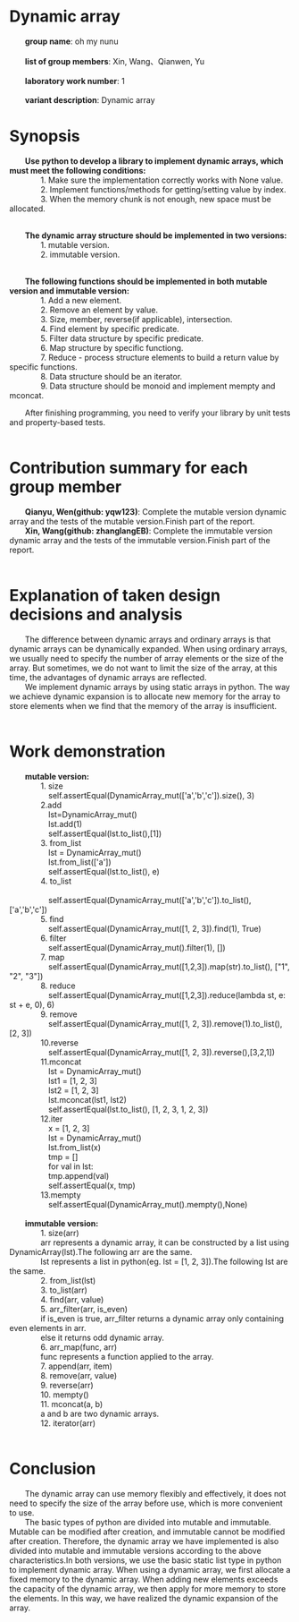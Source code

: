 # Dynamic array
   &emsp;&emsp;**group name**: oh my nunu <br/>    
   &emsp;&emsp;**list of group members**: Xin, Wang、Qianwen, Yu <br/>    
   &emsp;&emsp;**laboratory work number**: 1 <br/>  
   &emsp;&emsp;**variant description**: Dynamic array <br/>  
# Synopsis
   &emsp;&emsp;**Use python to develop a library to implement dynamic arrays, which must meet the following conditions:**<br/> 
    &emsp;&emsp;&emsp;&emsp;1. Make sure the implementation correctly works with None value.<br/> 
    &emsp;&emsp;&emsp;&emsp;2. Implement functions/methods for getting/setting value by index.<br/> 
    &emsp;&emsp;&emsp;&emsp;3. When the memory chunk is not enough, new space must be allocated.<br/> <br/> 
  
   &emsp;&emsp;**The dynamic array structure should be implemented in two versions:**<br/> 
    &emsp;&emsp;&emsp;&emsp;1. mutable version.<br/> 
    &emsp;&emsp;&emsp;&emsp;2. immutable version.<br/> <br/> 
  
   &emsp;&emsp;**The following functions should be implemented in both mutable version and immutable version:**<br/> 
    &emsp;&emsp;&emsp;&emsp;1. Add a new element.<br/> 
    &emsp;&emsp;&emsp;&emsp;2. Remove an element by value.<br/> 
    &emsp;&emsp;&emsp;&emsp;3. Size, member, reverse(if applicable), intersection.<br/> 
    &emsp;&emsp;&emsp;&emsp;4. Find element by specific predicate.<br/> 
    &emsp;&emsp;&emsp;&emsp;5. Filter data structure by specific predicate.<br/> 
    &emsp;&emsp;&emsp;&emsp;6. Map structure by specific functiong.<br/> 
    &emsp;&emsp;&emsp;&emsp;7. Reduce - process structure elements to build a return value by specific functions.<br/> 
    &emsp;&emsp;&emsp;&emsp;8. Data structure should be an iterator.<br/> 
    &emsp;&emsp;&emsp;&emsp;9. Data structure should be monoid and implement mempty and mconcat.<br/> 
  
  &emsp;&emsp;After finishing programming, you need to verify your library by unit tests and property-based tests.<br/> <br/> 
  
# Contribution summary for each group member
   &emsp;&emsp;**Qianyu, Wen(github: yqw123)**: Complete the mutable version dynamic array and the tests of the mutable version.Finish part of the report.<br/> 
   &emsp;&emsp;**Xin, Wang(github: zhanglangEB)**: Complete the immutable version dynamic array and the tests of the immutable version.Finish part of the report.<br/> <br/> 

# Explanation of taken design decisions and analysis
   &emsp;&emsp;The difference between dynamic arrays and ordinary arrays is that dynamic arrays can be dynamically expanded. When using ordinary arrays, we usually need to specify the number of array elements or the size of the array. But sometimes, we do not want to limit the size of the array, at this time, the advantages of dynamic arrays are reflected.<br/> 
   &emsp;&emsp;We implement dynamic arrays by using static arrays in python. The way we achieve dynamic expansion is to allocate new memory for the array to store elements when we find that the memory of the array is insufficient.<br/> <br/> 

# Work demonstration
   &emsp;&emsp;**mutable version:**<br/> 
   &emsp;&emsp;&emsp;&emsp;1. size  
   &emsp;&emsp;&emsp;&emsp;&emsp;self.assertEqual(DynamicArray_mut(['a','b','c']).size(), 3)<br/> 
   &emsp;&emsp;&emsp;&emsp;2.add<br/>
   &emsp;&emsp;&emsp;&emsp;&emsp;lst=DynamicArray_mut()<br/> 
   &emsp;&emsp;&emsp;&emsp;&emsp;lst.add(1)<br/> 
   &emsp;&emsp;&emsp;&emsp;&emsp;self.assertEqual(lst.to_list(),[1])<br/> 
   &emsp;&emsp;&emsp;&emsp;3. from_list<br/> 
	&emsp;&emsp;&emsp;&emsp;&emsp;lst = DynamicArray_mut()<br/>
   &emsp;&emsp;&emsp;&emsp;&emsp;lst.from_list(['a'])<br/>
   &emsp;&emsp;&emsp;&emsp;&emsp;self.assertEqual(lst.to_list(), e)<br/>
   &emsp;&emsp;&emsp;&emsp;4. to_list<br/> 	
   &emsp;&emsp;&emsp;&emsp;&emsp;self.assertEqual(DynamicArray_mut(['a','b','c']).to_list(), ['a','b','c'])<br/>
   &emsp;&emsp;&emsp;&emsp;5. find<br/> 
	&emsp;&emsp;&emsp;&emsp;&emsp;self.assertEqual(DynamicArray_mut([1, 2, 3]).find(1), True)<br/>
   &emsp;&emsp;&emsp;&emsp;6. filter<br/>
   &emsp;&emsp;&emsp;&emsp;&emsp;self.assertEqual(DynamicArray_mut().filter(1), [])<br/>
   &emsp;&emsp;&emsp;&emsp;7. map<br/>
   &emsp;&emsp;&emsp;&emsp;&emsp;self.assertEqual(DynamicArray_mut([1,2,3]).map(str).to_list(), ["1", "2", "3"])<br/>
   &emsp;&emsp;&emsp;&emsp;8. reduce<br/>
   &emsp;&emsp;&emsp;&emsp;&emsp;self.assertEqual(DynamicArray_mut([1,2,3]).reduce(lambda st, e: st + e, 0), 6)<br/>
   &emsp;&emsp;&emsp;&emsp;9. remove<br/>
   &emsp;&emsp;&emsp;&emsp;&emsp;self.assertEqual(DynamicArray_mut([1, 2, 3]).remove(1).to_list(), [2, 3])<br/>
   &emsp;&emsp;&emsp;&emsp;10.reverse<br/>
   &emsp;&emsp;&emsp;&emsp;&emsp;self.assertEqual(DynamicArray_mut([1, 2, 3]).reverse(),[3,2,1])<br/>
   &emsp;&emsp;&emsp;&emsp;11.mconcat<br/>
   &emsp;&emsp;&emsp;&emsp;&emsp;lst = DynamicArray_mut()<br/>
   &emsp;&emsp;&emsp;&emsp;&emsp;lst1 = [1, 2, 3]<br/>
   &emsp;&emsp;&emsp;&emsp;&emsp;lst2 = [1, 2, 3]<br/>
   &emsp;&emsp;&emsp;&emsp;&emsp;lst.mconcat(lst1, lst2)<br/>
   &emsp;&emsp;&emsp;&emsp;&emsp;self.assertEqual(lst.to_list(), [1, 2, 3, 1, 2, 3])<br/>
   &emsp;&emsp;&emsp;&emsp;12.iter<br/>
   &emsp;&emsp;&emsp;&emsp;&emsp;x = [1, 2, 3]<br/>
   &emsp;&emsp;&emsp;&emsp;&emsp;lst = DynamicArray_mut()<br/>
   &emsp;&emsp;&emsp;&emsp;&emsp;lst.from_list(x)<br/>
   &emsp;&emsp;&emsp;&emsp;&emsp;tmp = []<br/>
   &emsp;&emsp;&emsp;&emsp;&emsp;for val in lst:<br/>
   &emsp;&emsp;&emsp;&emsp;&emsp;tmp.append(val) <br/> 
   &emsp;&emsp;&emsp;&emsp;&emsp;self.assertEqual(x, tmp)<br/>
   &emsp;&emsp;&emsp;&emsp;13.mempty<br/>
   &emsp;&emsp;&emsp;&emsp;&emsp;self.assertEqual(DynamicArray_mut().mempty(),None)<br/>
   <br/>
   &emsp;&emsp;**immutable version:**<br/> 
   &emsp;&emsp;&emsp;&emsp;1. size(arr)<br/> 
   &emsp;&emsp;&emsp;&emsp;arr represents a dynamic array, it can be constructed by a list using DynamicArray(lst).The following arr are the same.<br/> 
   &emsp;&emsp;&emsp;&emsp;lst represents a list in python(eg. lst = [1, 2, 3]).The following lst are the same.<br/> 
   &emsp;&emsp;&emsp;&emsp;2. from_list(lst)<br/> 
   &emsp;&emsp;&emsp;&emsp;3. to_list(arr)<br/> 
   &emsp;&emsp;&emsp;&emsp;4. find(arr, value)<br/> 
   &emsp;&emsp;&emsp;&emsp;5. arr_filter(arr, is_even)<br/> 
   &emsp;&emsp;&emsp;&emsp;if is_even is true, arr_filter returns a dynamic array only containing even elements in arr.<br/> 
   &emsp;&emsp;&emsp;&emsp;else it returns odd dynamic array.<br/> 
   &emsp;&emsp;&emsp;&emsp;6. arr_map(func, arr)<br/> 
   &emsp;&emsp;&emsp;&emsp;func represents a function applied to the array.<br/> 
   &emsp;&emsp;&emsp;&emsp;7. append(arr, item)<br/> 
   &emsp;&emsp;&emsp;&emsp;8. remove(arr, value)<br/> 
   &emsp;&emsp;&emsp;&emsp;9. reverse(arr)<br/> 
   &emsp;&emsp;&emsp;&emsp;10. mempty()<br/> 
   &emsp;&emsp;&emsp;&emsp;11. mconcat(a, b)<br/> 
   &emsp;&emsp;&emsp;&emsp;a and b are two dynamic arrays.<br/> 
   &emsp;&emsp;&emsp;&emsp;12. iterator(arr)<br/> <br/> 
# Conclusion
   &emsp;&emsp;The dynamic array can use memory flexibly and effectively, it does not need to specify the size of the array before use, which is more convenient to use.<br/> 
   &emsp;&emsp;The basic types of python are divided into mutable and immutable. Mutable can be modified after creation, and immutable cannot be modified after creation. Therefore, the dynamic array we have implemented is also divided into mutable and immutable versions according to the above characteristics.In both versions, we use the basic static list type in python to implement dynamic array. When using a dynamic array, we first allocate a fixed memory to the dynamic array. When adding new elements exceeds the capacity of the dynamic array, we then apply for more memory to store the elements. In this way, we have realized the dynamic expansion of the array.
